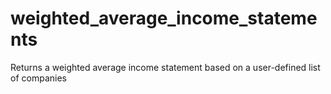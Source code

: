 # weighted_average_income_statements
Returns a weighted average income statement based on a user-defined list of companies
